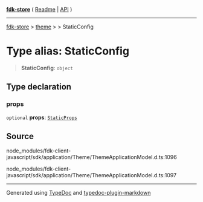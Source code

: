 [**fdk-store**](../../../README.md) ( [Readme](../../../README.md) \| [API](../../../API.md) )

---

[fdk-store](../../../API.md) > [theme](../../README.md) > [<internal>](../README.md) > StaticConfig

# Type alias: StaticConfig

> **StaticConfig**: `object`

## Type declaration

### props

`optional` **props**: [`StaticProps`](type-alias.StaticProps.md)

## Source

node_modules/fdk-client-javascript/sdk/application/Theme/ThemeApplicationModel.d.ts:1096

node_modules/fdk-client-javascript/sdk/application/Theme/ThemeApplicationModel.d.ts:1097

---

Generated using [TypeDoc](https://typedoc.org/) and [typedoc-plugin-markdown](https://www.npmjs.com/package/typedoc-plugin-markdown)
